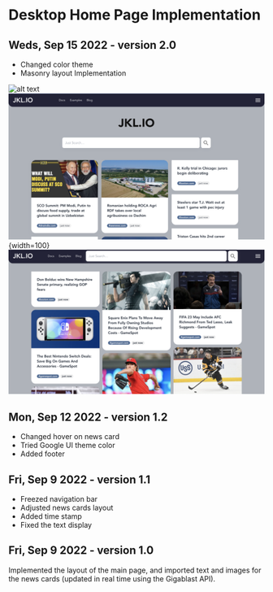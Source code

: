 # Desktop Home Page Implementation

## Weds, Sep 15 2022 - version 2.0

- Changed color theme
- Masonry layout Implementation

![alt text](/gif_v2.0.gif)
![alt text](/screenshot_v2.0.png){width=100}
![alt text](/screenshot_v2.0-.png)

## Mon, Sep 12 2022 - version 1.2

- Changed hover on news card
- Tried Google UI theme color
- Added footer

## Fri, Sep 9 2022 - version 1.1

- Freezed navigation bar
- Adjusted news cards layout
- Added time stamp
- Fixed the text display

## Fri, Sep 9 2022 - version 1.0

Implemented the layout of the main page, and imported text and images for the news cards (updated in real time using the Gigablast API).